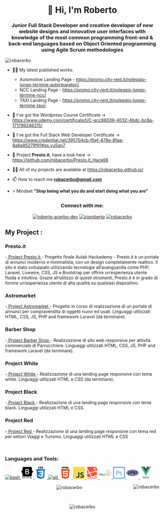 <h1 align="center">👋 Hi, I'm Roberto</h1>
<h3 align="center">Junior Full Stack Developer and creative developer of new website designs and innovative user interfaces with knowledge of the most common programming front-end & back-end languages based on Object Oriented programming using Agile Scrum methodologies</h3>

<p align="left"> <img src="https://komarev.com/ghpvc/?username=robacerbo&label=Profile%20views&color=0e75b6&style=flat" alt="robacerbo" /> </p>

- 👨‍💻 My latest published works:
    - Automotive Landing Page - https://promo.city-rent.it/noleggio-lungo-termine-autoriparatori/
    - NCC Landing Page - https://promo.city-rent.it/noleggio-lungo-termine-ncc/
    - TAXI Landing Page - https://promo.city-rent.it/noleggio-lungo-termine-taxi/  

- 🔭 I've got the Wordpress Course Certificate -> https://www.udemy.com/certificate/UC-ecc86036-4032-4bdc-bc6a-171799246215/

- 🔭 I've got the Full Stack Web Developer Certificate -> https://www.credential.net/395704cb-f5ef-478e-8faa-8a8a95279f91#gs.vu5gn7

- 🔭 Project **Presto.it**, have a look here -> https://github.com/robacerbo/Presto.it_Hack66 

- 👨‍💻 All of my projects are available at https://robacerbo.github.io/

- 📫 How to reach me **robacerbo@gmail.com**

- ⚡ Mindset **"Stop being what you do and start doing what you are"**

<h3 align="center">Connect with me:</h3>
<p align="center">
<a href="https://linkedin.com/in/roberto-acerbo-dev" target="blank"><img align="center" src="https://raw.githubusercontent.com/rahuldkjain/github-profile-readme-generator/master/src/images/icons/Social/linked-in-alt.svg" alt="roberto-acerbo-dev" height="30" width="40" /></a>
<a href="https://fb.com/zioroberto" target="blank"><img align="center" src="https://raw.githubusercontent.com/rahuldkjain/github-profile-readme-generator/master/src/images/icons/Social/facebook.svg" alt="zioroberto" height="30" width="40" /></a>
<a href="https://instagram.com/robacerbo" target="blank"><img align="center" src="https://raw.githubusercontent.com/rahuldkjain/github-profile-readme-generator/master/src/images/icons/Social/instagram.svg" alt="robacerbo" height="30" width="40" /></a>
</p>

<h2 align="left">My Project : </h2>

<h3 align="left">Presto.it</h3>
-<a href="https://github.com/robacerbo/Presto.it_Hack66" target="__blank"> Project Presto.it  </a> - Progetto finale Aulab Hackademy - Presto.it è un portale di annunci moderno e minimalista, con un design completamente reattivo. Il sito è stato sviluppato utilizzando tecnologie all’avanguardia come PHP, Laravel, Livewire, CSS, JS e Bootstrap per offrire un’esperienza utente fluida e intuitiva. Grazie all’utilizzo di questi strumenti, Presto.it è in grado di fornire un’esperienza utente di alta qualità su qualsiasi dispositivo.

<h3 align="left">Astromarket</h3>
-<a href="https://github.com/robacerbo/Project-Astromarket" target="__blank"> Project Astromarket  </a> - Progetto in corso di realizzazione di un portale di annunci per compravendita di oggetti nuovi ed usati. Linguaggi utilizzati HTML, CSS, JS, PHP and framework Laravel (da terminare).

<h3 align="left">Barber Shop</h3>
-<a href="https://github.com/robacerbo/project-Barber-Shop" target="__blank"> Project Barber Shop  </a> - Realizzazione di sito web responsive per attività commerciale di Parrucchiere. Linguaggi utilizzati HTML, CSS, JS, PHP and framework Laravel (da terminare).

<h3 align="left">Project White</h3>
-<a href="https://github.com/robacerbo/project_white" target="__blank"> Project White </a> - Realizzazione di una landing page responsive con tema white. Linguaggi utilizzati HTML e CSS (da terminare).

<h3 align="left">Project Black</h3>
-<a href="https://github.com/robacerbo/project_black" target="__blank"> Project Black </a> - Realizzazione di una landing page responsive con tema black. Linguaggi utilizzati HTML e CSS.

<h3 align="left">Project Red</h3>
-<a href="https://github.com/robacerbo/project_red" target="__blank"> Project Red </a> - Realizzazione di una landing page responsive con tema red per settori Viaggi e Turismo. Linguaggi utilizzati HTML e CSS


<p>&nbsp;</p>
<h3 align="left">Languages and Tools:</h3>
<p align="left"> <a href="https://www.gnu.org/software/bash/" target="_blank" rel="noreferrer"> <img src="https://www.vectorlogo.zone/logos/gnu_bash/gnu_bash-icon.svg" alt="bash" width="40" height="40"/> </a> <a href="https://getbootstrap.com" target="_blank" rel="noreferrer"> <img src="https://raw.githubusercontent.com/devicons/devicon/master/icons/bootstrap/bootstrap-plain-wordmark.svg" alt="bootstrap" width="40" height="40"/> </a> <a href="https://www.w3schools.com/css/" target="_blank" rel="noreferrer"> <img src="https://raw.githubusercontent.com/devicons/devicon/master/icons/css3/css3-original-wordmark.svg" alt="css3" width="40" height="40"/> </a> <a href="https://git-scm.com/" target="_blank" rel="noreferrer"> <img src="https://www.vectorlogo.zone/logos/git-scm/git-scm-icon.svg" alt="git" width="40" height="40"/> </a> <a href="https://www.w3.org/html/" target="_blank" rel="noreferrer"> <img src="https://raw.githubusercontent.com/devicons/devicon/master/icons/html5/html5-original-wordmark.svg" alt="html5" width="40" height="40"/> </a> <a href="https://developer.mozilla.org/en-US/docs/Web/JavaScript" target="_blank" rel="noreferrer"> <img src="https://raw.githubusercontent.com/devicons/devicon/master/icons/javascript/javascript-original.svg" alt="javascript" width="40" height="40"/> </a> <a href="https://laravel.com/" target="_blank" rel="noreferrer"> <img src="https://raw.githubusercontent.com/devicons/devicon/master/icons/laravel/laravel-plain-wordmark.svg" alt="laravel" width="40" height="40"/> </a> <a href="https://www.mysql.com/" target="_blank" rel="noreferrer"> <img src="https://raw.githubusercontent.com/devicons/devicon/master/icons/mysql/mysql-original-wordmark.svg" alt="mysql" width="40" height="40"/> </a> <a href="https://www.photoshop.com/en" target="_blank" rel="noreferrer"> <img src="https://raw.githubusercontent.com/devicons/devicon/master/icons/photoshop/photoshop-line.svg" alt="photoshop" width="40" height="40"/> </a> <a href="https://www.php.net" target="_blank" rel="noreferrer"> <img src="https://raw.githubusercontent.com/devicons/devicon/master/icons/php/php-original.svg" alt="php" width="40" height="40"/> </a> <a href="https://vuejs.org/" target="_blank" rel="noreferrer"> <img src="https://raw.githubusercontent.com/devicons/devicon/master/icons/vuejs/vuejs-original-wordmark.svg" alt="vuejs" width="40" height="40"/> </a> </p>

<p align="center"><img align="center" src="https://github-readme-stats.vercel.app/api/top-langs?username=robacerbo&show_icons=true&locale=en&layout=compact" alt="robacerbo" /><img align="right" src="https://github-readme-stats.vercel.app/api?username=robacerbo&show_icons=true&locale=en" alt="robacerbo" /></p>

<p>&nbsp;</p>
<p align="center"><img align="center" src="https://github-readme-streak-stats.herokuapp.com/?user=robacerbo&" alt="robacerbo" width="500" height="450" /></p>

